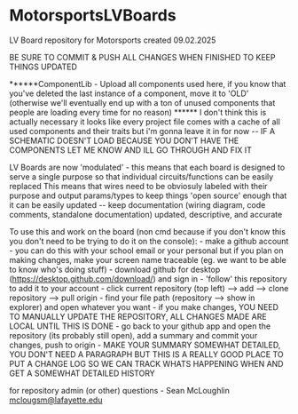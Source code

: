 # MotorsportsLVBoards

LV Board repository for Motorsports created 09.02.2025

BE SURE TO COMMIT & PUSH ALL CHANGES WHEN FINISHED TO KEEP THINGS UPDATED

******ComponentLib - Upload all components used here, if you know that you've deleted the last instance of a component, move it to 'OLD' (otherwise we'll eventually end up with a ton of unused components that people are loading every time for no reason)
****** I don't think this is actually necessary it looks like every project file comes with a cache of all used components and their traits but i'm gonna leave it in for now 
    -- IF A SCHEMATIC DOESN'T LOAD BECAUSE YOU DON'T HAVE THE COMPONENTS LET ME KNOW AND ILL GO THROUGH AND FIX IT

LV Boards are now 'modulated' - this means that each board is designed to serve a single purpose so that individual circuits/functions can be easily replaced
    This means that wires need to be obviosuly labeled with their purpose and output params/types to keep things 'open source' enough that it can be easily updated -- keep documentation (wiring diagram, code comments, standalone documentation) updated, descriptive, and accurate

To use this and work on the board (non cmd because if you don't know this you don't need to be trying to do it on the console):
    - make a github account 
        - you can do this with your school email or your personal but if you plan on making changes, make your screen name traceable (eg. we want to be able to know who's doing stuff)
    - download github for desktop (https://desktop.github.com/download/) and sign in
    - 'follow' this repository to add it to your account
    - click current repository (top left) --> add --> clone repository --> pull origin
    - find your file path (repository --> show in explorer) and open whatever you want
    - if you make changes, YOU NEED TO MANUALLY UPDATE THE REPOSITORY, ALL CHANGES MADE ARE LOCAL UNTIL THIS IS DONE
        - go back to your github app and open the repository (its probably still open), add a summary and commit your changes, push to origin
        - MAKE YOUR SUMMARY SOMEWHAT DETAILED, YOU DON'T NEED A PARAGRAPH BUT THIS IS A REALLY GOOD PLACE TO PUT A CHANGE LOG SO WE CAN TRACK WHATS HAPPENING WHEN AND GET A SOMEWHAT DETAILED HISTORY
    
for repository admin (or other) questions - Sean McLoughlin mclougsm@lafayette.edu
